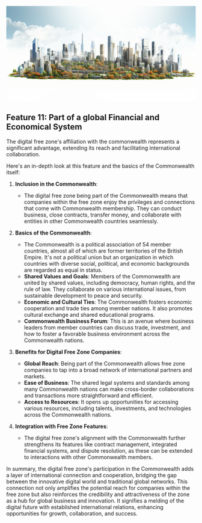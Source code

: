 
![](img/common_wealth.png)

## Feature 11: Part of a global Financial and Economical System

The digital free zone's affiliation with the commonwealth represents a significant advantage, extending its reach and facilitating international collaboration. 

Here's an in-depth look at this feature and the basics of the Commonwealth itself:

1. **Inclusion in the Commonwealth**: 
   * The digital free zone being part of the Commonwealth means that companies within the free zone enjoy the privileges and connections that come with Commonwealth membership. They can conduct business, close contracts, transfer money, and collaborate with entities in other Commonwealth countries seamlessly.

2. **Basics of the Commonwealth**: 
   * The Commonwealth is a political association of 54 member countries, almost all of which are former territories of the British Empire. It's not a political union but an organization in which countries with diverse social, political, and economic backgrounds are regarded as equal in status.
   * **Shared Values and Goals**: Members of the Commonwealth are united by shared values, including democracy, human rights, and the rule of law. They collaborate on various international issues, from sustainable development to peace and security.
   * **Economic and Cultural Ties**: The Commonwealth fosters economic cooperation and trade ties among member nations. It also promotes cultural exchange and shared educational programs.
   * **Commonwealth Business Forum**: This is an avenue where business leaders from member countries can discuss trade, investment, and how to foster a favorable business environment across the Commonwealth nations.

3. **Benefits for Digital Free Zone Companies**: 
   * **Global Reach**: Being part of the Commonwealth allows free zone companies to tap into a broad network of international partners and markets.
   * **Ease of Business**: The shared legal systems and standards among many Commonwealth nations can make cross-border collaborations and transactions more straightforward and efficient.
   * **Access to Resources**: It opens up opportunities for accessing various resources, including talents, investments, and technologies across the Commonwealth nations.

4. **Integration with Free Zone Features**: 
   * The digital free zone's alignment with the Commonwealth further strengthens its features like contract management, integrated financial systems, and dispute resolution, as these can be extended to interactions with other Commonwealth members.

In summary, the digital free zone's participation in the Commonwealth adds a layer of international connection and cooperation, bridging the gap between the innovative digital world and traditional global networks. This connection not only amplifies the potential reach for companies within the free zone but also reinforces the credibility and attractiveness of the zone as a hub for global business and innovation. It signifies a melding of the digital future with established international relations, enhancing opportunities for growth, collaboration, and success.
